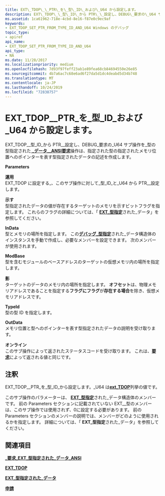 ```yaml
---
title: EXT\_TDOP\_\_PTR\_を\_型\_ID\_および\_U64 から設定します。
description: EXT\_TDOP\_\_型\_ID\_から PTR\_\_設定し、DEBUG\_要求の\_U64 サブ操作を\_型の型指定された\_データ\_\_ANSI 要求操作は、指定された型の指定されたメモリ位置へのポインターを表す型指定されたデータの記述を作成します。
ms.assetid: 1ca61962-718e-4cbd-8e16-f87e0c9ec9af
keywords:
- EXT_TDOP_SET_PTR_FROM_TYPE_ID_AND_U64 Windows のデバッグ
topic_type:
- apiref
api_name:
- EXT_TDOP_SET_PTR_FROM_TYPE_ID_AND_U64
api_type:
- NA
ms.date: 11/28/2017
ms.localizationpriority: medium
ms.openlocfilehash: 7d93f97feff23ab1e89fea68cb84694550e26e85
ms.sourcegitcommit: 4b7a6ac7c68e6ad6f27da5d1dc4deabd5d34b748
ms.translationtype: MT
ms.contentlocale: ja-JP
ms.lasthandoff: 10/24/2019
ms.locfileid: "72838757"
---
```

# <a name="ext_tdop_set_ptr_from_type_id_and_u64"></a>EXT\_TDOP\_\_PTR\_を\_型\_ID\_および\_U64 から設定します。


EXT\_TDOP\_\_型\_ID\_から PTR\_\_設定し、DEBUG\_要求の\_U64 サブ操作を\_型の型指定された[ **\_データ\_\_ANSI**](debug-request-ext-typed-data-ansi.md)[**要求**](request.md)操作は、指定された型の指定されたメモリ位置へのポインターを表す型指定されたデータの記述を作成します。

**Parameters**

<span id="Operation"></span><span id="operation"></span><span id="OPERATION"></span>**運用**  
EXT\_TDOP に設定する\_、このサブ操作に対して\_型\_ID\_と\_U64 から PTR\_\_設定します。

<span id="Flags"></span><span id="flags"></span><span id="FLAGS"></span>**示す**  
型指定されたデータの値が存在するターゲットのメモリを示すビットフラグを指定します。 これらのフラグの詳細については、「 [**EXT\_型指定**](https://docs.microsoft.com/windows-hardware/drivers/ddi/wdbgexts/ns-wdbgexts-_ext_typed_data)された\_データ」を参照してください。

<span id="InData"></span><span id="indata"></span><span id="INDATA"></span>**InData**  
型とメモリの場所を指定します。 この[**デバッグ\_型指定**](https://docs.microsoft.com/windows-hardware/drivers/ddi/wdbgexts/ns-wdbgexts-_debug_typed_data)された\_データ構造体のインスタンスを手動で作成し、必要なメンバーを設定できます。 次のメンバーが使用されます。

<span id="ModBase"></span><span id="modbase"></span><span id="MODBASE"></span>**ModBase**  
型を含むモジュールのベースアドレスのターゲットの仮想メモリ内の場所を指定します。

<span id="Offset"></span><span id="offset"></span><span id="OFFSET"></span>**影**  
ターゲットのデータのメモリ内の場所を指定します。 **オフセット**は、物理メモリアドレスであることを指定する**フラグにフラグ**が**存在する場合**を除き、仮想メモリアドレスです。

<span id="TypeId"></span><span id="typeid"></span><span id="TYPEID"></span>**TypeId**  
型の型 ID を指定します。

<span id="OutData"></span><span id="outdata"></span><span id="OUTDATA"></span>**OutData**  
メモリ位置と型へのポインターを表す型指定されたデータの説明を受け取ります。

<span id="Status"></span><span id="status"></span><span id="STATUS"></span>**オンライン**  
このサブ操作によって返されたステータスコードを受け取ります。 これは、[**要求**](request.md)によって返される値と同じです。

<a name="remarks"></a>注釈
-------

EXT\_TDOP\_\_PTR\_を\_型\_ID\_から設定します。\_U64 は[**ext\_TDOP**](https://docs.microsoft.com/windows-hardware/drivers/ddi/wdbgexts/ne-wdbgexts-_ext_tdop)列挙の値です。

このサブ操作のパラメーターは、 [**EXT\_型指定**](https://docs.microsoft.com/windows-hardware/drivers/ddi/wdbgexts/ns-wdbgexts-_ext_typed_data)された\_データ構造体のメンバーです。 前の Parameters セクションに記載されていない EXT\_\_型のメンバーは、このサブ操作では使用されず、0に設定する必要があります。 前の Parameters セクションのメンバーの説明では、メンバーがどのように使用されるかを指定します。 詳細については、「 **EXT\_型指定**された\_データ」を参照してください。

## <a name="span-idsee_alsospansee-also"></a><span id="see_also"></span>関連項目


[ **\_要求\_EXT\_型指定された\_データ\_ANSI**](debug-request-ext-typed-data-ansi.md)

[**EXT\_TDOP**](https://docs.microsoft.com/windows-hardware/drivers/ddi/wdbgexts/ne-wdbgexts-_ext_tdop)

[**EXT\_型指定された\_データ**](https://docs.microsoft.com/windows-hardware/drivers/ddi/wdbgexts/ns-wdbgexts-_ext_typed_data)

[**申請**](request.md)

 

 






